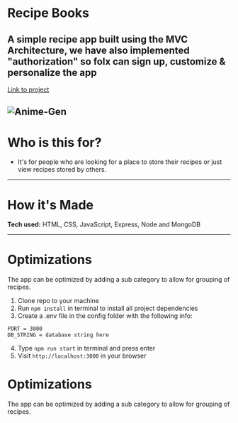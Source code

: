 # Recipe Books

A simple recipe app built using the MVC Architecture, we have also implemented "authorization" so folx can sign up, customize & personalize the app 
---

[Link to project](#)

![Anime-Gen](https://github.com/specialyas/recipebooks/blob/main/story.png?raw=true)
---

# Who is this for? 

- It's for people who are looking for a place to store their recipes or just view recipes stored by others.

---
# How it's Made

**Tech used:** HTML, CSS, JavaScript, Express, Node and MongoDB


---

# Optimizations
The app can be optimized by adding a sub category to allow for grouping of recipes.

1. Clone repo to your machine
2. Run `npm install` in terminal to install all project dependencies
3. Create a .env file in the config folder with the following info:
```
PORT = 3000
DB_STRING = database string here
```
4. Type ```npm run start``` in terminal and press enter
5. Visit ```http://localhost:3000``` in your browser
# Optimizations
The app can be optimized by adding a sub category to allow for grouping of recipes.
